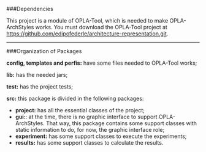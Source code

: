 ###Dependencies

This project is a module of OPLA-Tool, which is needed to make OPLA-ArchStyles works. You must download the OPLA-Tool project at https://github.com/edipofederle/architecture-representation.git.

---------------------------------------------------------------------------------------------------------------------

###Organization of Packages

**config, templates and perfis:** have some files needed to OPLA-Tool works;

**lib:** has the needed jars;

**test:** has the project tests;

**src:** this package is divided in the following packages:

* **project:** has all the essential classes of the project;
* **gui:**: at the time, there is no graphic interface to support OPLA-ArchStyles. That way, this package contains some support classes with static information to do, for now, the graphic interface role;
* **experiment:** has some support classes to execute the experiments;
* **results:** has some support classes to calculate the results.

